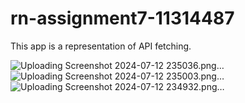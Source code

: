 # rn-assignment7-11314487
  This app is a representation of API fetching.


  ![Uploading Screenshot 2024-07-12 235036.png…]()
![Uploading Screenshot 2024-07-12 235003.png…]()
![Uploading Screenshot 2024-07-12 234932.png…]()
